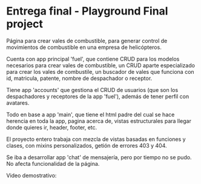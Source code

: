 Entrega final - Playground Final project
============================================

Página para crear vales de combustible, para generar control de movimientos de combustible en una empresa de helicópteros.

Cuenta con app principal 'fuel', que contiene CRUD para los modelos necesarios para crear vales de combustible, un CRUD aparte especializado para crear los vales de combustile, un buscador de vales que funciona con id, matricula, patente, nombre de despachador o receptor.

Tiene app 'accounts' que gestiona el CRUD de usuarios (que son los despachadores y receptores de la app 'fuel'), además de tener perfil con avatares.

Todo en base a app 'main', que tiene el html padre del cual se hace herencia en toda la app, pagina acerca de, vistas estructurales para llegar donde quieres ir, header, footer, etc.

El proyecto entero trabaja con mezcla de vistas basadas en funciones y clases, con mixins personalizados, getión de errores 403 y 404.

Se iba a desarrollar app 'chat' de mensajería, pero por tiempo no se pudo. No afecta funcionalidad de la página.

Video demostrativo: 